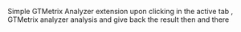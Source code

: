 Simple GTMetrix Analyzer extension upon clicking in the active tab , 
GTMetrix analyzer analysis and give back the result then and there
